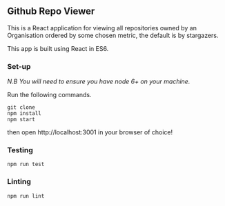 ## Github Repo Viewer

This is a React application for viewing all repositories owned by an Organisation ordered by some chosen metric, the default is by stargazers.

This app is built using React in ES6.

### Set-up

*N.B You will need to ensure you have node 6+ on your machine.*

Run the following commands.

```
git clone 
npm install
npm start
```

then open http://localhost:3001 in your browser of choice!

### Testing

`npm run test`

### Linting

`npm run lint`